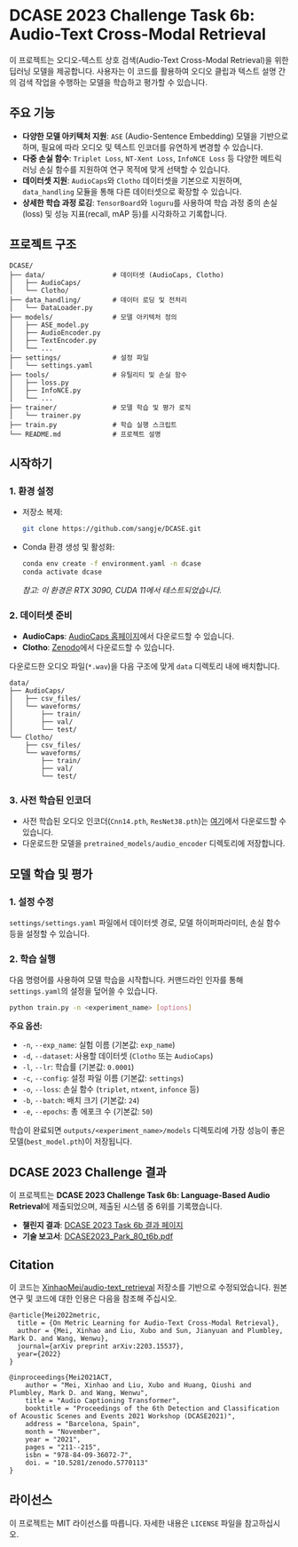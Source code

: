 # DCASE 2023 Challenge Task 6b: Audio-Text Cross-Modal Retrieval

이 프로젝트는 오디오-텍스트 상호 검색(Audio-Text Cross-Modal Retrieval)을 위한 딥러닝 모델을 제공합니다. 사용자는 이 코드를 활용하여 오디오 클립과 텍스트 설명 간의 검색 작업을 수행하는 모델을 학습하고 평가할 수 있습니다.

## 주요 기능

*   **다양한 모델 아키텍처 지원**: `ASE` (Audio-Sentence Embedding) 모델을 기반으로 하며, 필요에 따라 오디오 및 텍스트 인코더를 유연하게 변경할 수 있습니다.
*   **다중 손실 함수**: `Triplet Loss`, `NT-Xent Loss`, `InfoNCE Loss` 등 다양한 메트릭 러닝 손실 함수를 지원하여 연구 목적에 맞게 선택할 수 있습니다.
*   **데이터셋 지원**: `AudioCaps`와 `Clotho` 데이터셋을 기본으로 지원하며, `data_handling` 모듈을 통해 다른 데이터셋으로 확장할 수 있습니다.
*   **상세한 학습 과정 로깅**: `TensorBoard`와 `loguru`를 사용하여 학습 과정 중의 손실(loss) 및 성능 지표(recall, mAP 등)를 시각화하고 기록합니다.

## 프로젝트 구조

```
DCASE/
├── data/                 # 데이터셋 (AudioCaps, Clotho)
│   ├── AudioCaps/
│   └── Clotho/
├── data_handling/        # 데이터 로딩 및 전처리
│   └── DataLoader.py
├── models/               # 모델 아키텍처 정의
│   ├── ASE_model.py
│   ├── AudioEncoder.py
│   ├── TextEncoder.py
│   └── ...
├── settings/             # 설정 파일
│   └── settings.yaml
├── tools/                # 유틸리티 및 손실 함수
│   ├── loss.py
│   ├── InfoNCE.py
│   └── ...
├── trainer/              # 모델 학습 및 평가 로직
│   └── trainer.py
├── train.py              # 학습 실행 스크립트
└── README.md             # 프로젝트 설명
```

## 시작하기

### 1. 환경 설정

*   저장소 복제:
    ```bash
    git clone https://github.com/sangje/DCASE.git
    ```
*   Conda 환경 생성 및 활성화:
    ```bash
    conda env create -f environment.yaml -n dcase
    conda activate dcase
    ```
    *참고: 이 환경은 RTX 3090, CUDA 11에서 테스트되었습니다.*

### 2. 데이터셋 준비

*   **AudioCaps**: [AudioCaps 홈페이지](https://github.com/XinhaoMei/ACT)에서 다운로드할 수 있습니다.
*   **Clotho**: [Zenodo](https://zenodo.org/record/4783391#.YkRHxTx5_kk)에서 다운로드할 수 있습니다.

다운로드한 오디오 파일(`*.wav`)을 다음 구조에 맞게 `data` 디렉토리 내에 배치합니다.

```
data/
├── AudioCaps/
│   ├── csv_files/
│   └── waveforms/
│       ├── train/
│       ├── val/
│       └── test/
└── Clotho/
    ├── csv_files/
    └── waveforms/
        ├── train/
        ├── val/
        └── test/
```

### 3. 사전 학습된 인코더

*   사전 학습된 오디오 인코더(`Cnn14.pth`, `ResNet38.pth`)는 [여기](https://github.com/qiuqiangkong/audioset_tagging_cnn)에서 다운로드할 수 있습니다.
*   다운로드한 모델을 `pretrained_models/audio_encoder` 디렉토리에 저장합니다.

## 모델 학습 및 평가

### 1. 설정 수정

`settings/settings.yaml` 파일에서 데이터셋 경로, 모델 하이퍼파라미터, 손실 함수 등을 설정할 수 있습니다.

### 2. 학습 실행

다음 명령어를 사용하여 모델 학습을 시작합니다. 커맨드라인 인자를 통해 `settings.yaml`의 설정을 덮어쓸 수 있습니다.

```bash
python train.py -n <experiment_name> [options]
```

**주요 옵션:**

*   `-n`, `--exp_name`: 실험 이름 (기본값: `exp_name`)
*   `-d`, `--dataset`: 사용할 데이터셋 (`Clotho` 또는 `AudioCaps`)
*   `-l`, `--lr`: 학습률 (기본값: `0.0001`)
*   `-c`, `--config`: 설정 파일 이름 (기본값: `settings`)
*   `-o`, `--loss`: 손실 함수 (`triplet`, `ntxent`, `infonce` 등)
*   `-b`, `--batch`: 배치 크기 (기본값: `24`)
*   `-e`, `--epochs`: 총 에포크 수 (기본값: `50`)

학습이 완료되면 `outputs/<experiment_name>/models` 디렉토리에 가장 성능이 좋은 모델(`best_model.pth`)이 저장됩니다.

## DCASE 2023 Challenge 결과

이 프로젝트는 **DCASE 2023 Challenge Task 6b: Language-Based Audio Retrieval**에 제출되었으며, 제출된 시스템 중 6위를 기록했습니다.

*   **챌린지 결과**: [DCASE 2023 Task 6b 결과 페이지](https://dcase.community/challenge2023/task-language-based-audio-retrieval-results)
*   **기술 보고서**: [DCASE2023_Park_80_t6b.pdf](https://dcase.community/documents/challenge2023/technical_reports/DCASE2023_Park_80_t6b.pdf)

## Citation

이 코드는 [XinhaoMei/audio-text_retrieval](https://github.com/XinhaoMei/audio-text_retrieval) 저장소를 기반으로 수정되었습니다. 원본 연구 및 코드에 대한 인용은 다음을 참조해 주십시오.

```
@article{Mei2022metric,
  title = {On Metric Learning for Audio-Text Cross-Modal Retrieval},
  author = {Mei, Xinhao and Liu, Xubo and Sun, Jianyuan and Plumbley, Mark D. and Wang, Wenwu},
  journal={arXiv preprint arXiv:2203.15537},
  year={2022}
}
```

```
@inproceedings{Mei2021ACT,
    author = "Mei, Xinhao and Liu, Xubo and Huang, Qiushi and Plumbley, Mark D. and Wang, Wenwu",
    title = "Audio Captioning Transformer",
    booktitle = "Proceedings of the 6th Detection and Classification of Acoustic Scenes and Events 2021 Workshop (DCASE2021)",
    address = "Barcelona, Spain",
    month = "November",
    year = "2021",
    pages = "211--215",
    isbn = "978-84-09-36072-7",
    doi. = "10.5281/zenodo.5770113"
}
```

## 라이선스

이 프로젝트는 MIT 라이선스를 따릅니다. 자세한 내용은 `LICENSE` 파일을 참고하십시오.
